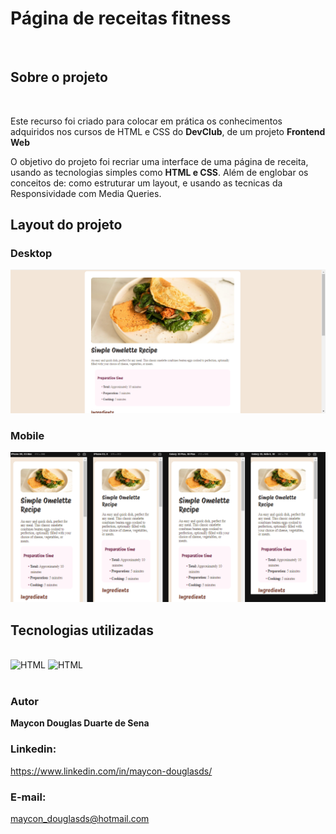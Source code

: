 <h1>Página de receitas fitness</h1>
<br>
<h2>Sobre o projeto</h2>
<br>
<p>Este recurso foi criado para colocar em prática os conhecimentos adquiridos nos cursos de HTML e CSS do <b>DevClub</b>, de um projeto <b>Frontend Web</b></p>

<p>O objetivo do projeto foi recriar uma interface de uma página de receita, usando as tecnologias simples como <b>HTML e CSS</b>. Além de englobar os conceitos de: como estruturar um layout, e usando as tecnicas da Responsividade com Media Queries.</p>

<h2>Layout do projeto</h2>
<h3>Desktop</h3>
<img src="https://github.com/maycon-douglasd/Pagina-de-receitas/blob/main/images/desktop.png?raw=true" width="550px"/>

<h3>Mobile</h3>
<img src= "https://github.com/maycon-douglasd/Pagina-de-receitas/blob/main/images/mobile.png?raw=true" width="700px"/>

<h2>Tecnologias utilizadas</h2>

<div style="display: inline_block"><br> 
 <img aling= "center" alt="HTML" src="https://img.shields.io/badge/HTML5-E34F26?style=for-the-badge&logo=html5&logoColor=white"/> 
 <img aling= "center" alt="HTML" src="https://img.shields.io/badge/CSS3-1572B6?style=for-the-badge&logo=css3&logoColor=white"/>
</div>
<br>
<h3>Autor</h3>

<strong>Maycon Douglas Duarte de Sena</strong>

<h3>Linkedin:</h3>
<a href= "https://www.linkedin.com/in/maycon-douglasds/" target="_blank">https://www.linkedin.com/in/maycon-douglasds/</a>

<h3>E-mail:</h3><a href="mailto:maycon_douglasds@hotmail.com" target="_blank">maycon_douglasds@hotmail.com</a>
